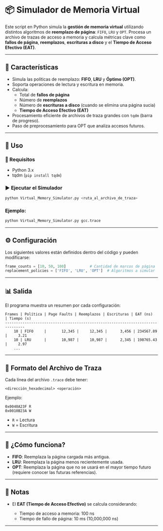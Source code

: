 # 📦 Simulador de Memoria Virtual

Este script en Python simula la **gestión de memoria virtual** utilizando distintos algoritmos de **reemplazo de página**: `FIFO`, `LRU` y `OPT`. Procesa un archivo de trazas de acceso a memoria y calcula métricas clave como **fallos de página**, **reemplazos**, **escrituras a disco** y el **Tiempo de Acceso Efectivo (EAT)**.

---

## 🧠 Características

- Simula las políticas de reemplazo: **FIFO**, **LRU** y **Óptimo (OPT)**.
- Soporta operaciones de lectura y escritura en memoria.
- Calcula:
  - Total de **fallos de página**
  - Número de **reemplazos**
  - Número de **escrituras a disco** (cuando se elimina una página sucia)
  - **Tiempo de Acceso Efectivo (EAT)**
- Procesamiento eficiente de archivos de traza grandes con `tqdm` (barra de progreso).
- Paso de preprocesamiento para OPT que analiza accesos futuros.

---

## 🚀 Uso

### 🔧 Requisitos

- Python 3.x
- tqdm (`pip install tqdm`)

### ▶️ Ejecutar el Simulador

```bash
python Virtual_Memory_Simulator.py <ruta_al_archivo_de_traza>
````

### Ejemplo:

```bash
python Virtual_Memory_Simulator.py gcc.trace
```

---

## ⚙️ Configuración

Los siguientes valores están definidos dentro del código y pueden modificarse:

```python
frame_counts = [10, 50, 100]           # Cantidad de marcos de página
replacement_policies = ['FIFO', 'LRU', 'OPT']  # Algoritmos a simular
```

---

## 📊 Salida

El programa muestra un resumen por cada configuración:

```
Frames | Política | Page Faults | Reemplazos | Escrituras | EAT (ns)  | Tiempo (s)
-------------------------------------------------------------------------------
    10 | FIFO     |       12,345 |     12,345 |      3,456 | 234567.89 |     3.21
    10 | LRU      |       10,987 |     10,987 |      2,345 | 198765.43 |     2.97
    ...
```

---

## 📁 Formato del Archivo de Traza

Cada línea del archivo `.trace` debe tener:

```
<dirección_hexadecimal> <operación>
```

Ejemplo:

```
0x0040A23F R
0x0010B23A W
```

* `R` = Lectura
* `W` = Escritura

---

## 🧠 ¿Cómo funciona?

* **FIFO**: Reemplaza la página cargada más antigua.
* **LRU**: Reemplaza la página menos recientemente usada.
* **OPT**: Reemplaza la página que no se usará en el mayor tiempo futuro (requiere conocer las futuras referencias).

---

## 📌 Notas

* El **EAT (Tiempo de Acceso Efectivo)** se calcula considerando:

  * Tiempo de acceso a memoria: 100 ns
  * Tiempo de fallo de página: 10 ms (10,000,000 ns)

---
